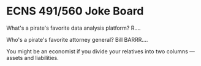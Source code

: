 # ECNS 491/560 Joke Board

What's a pirate's favorite data analysis platform? R....

Who's a pirate's favorite attorney general? Bill BARRR....

You might be an economist if you divide your relatives into two columns — assets and liabilities.
